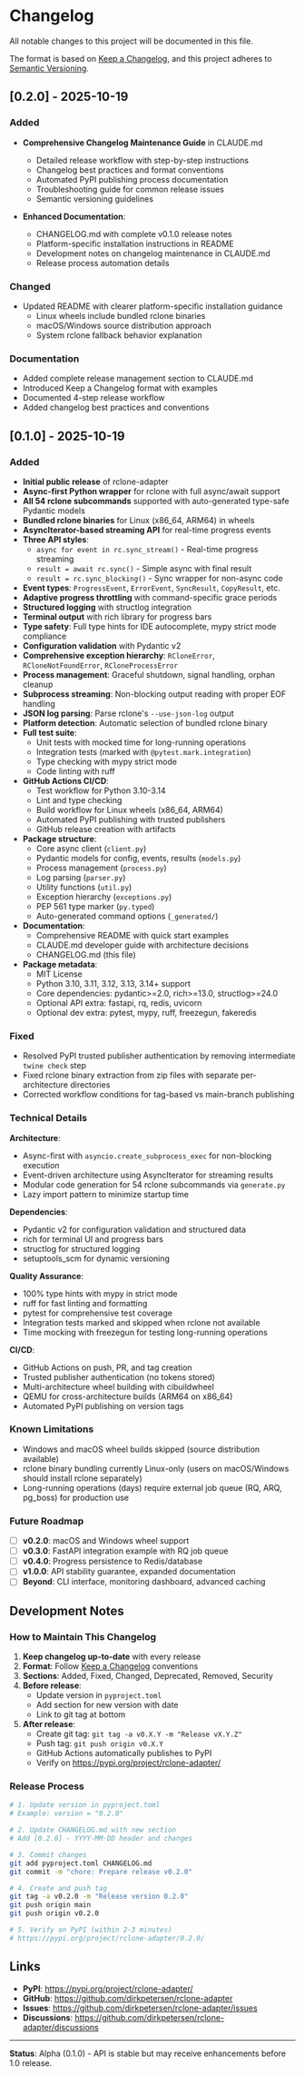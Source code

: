 # Changelog

All notable changes to this project will be documented in this file.

The format is based on [Keep a Changelog](https://keepachangelog.com/en/1.0.0/),
and this project adheres to [Semantic Versioning](https://semver.org/spec/v2.0.0.html).

## [0.2.0] - 2025-10-19

### Added

- **Comprehensive Changelog Maintenance Guide** in CLAUDE.md
  - Detailed release workflow with step-by-step instructions
  - Changelog best practices and format conventions
  - Automated PyPI publishing process documentation
  - Troubleshooting guide for common release issues
  - Semantic versioning guidelines

- **Enhanced Documentation**:
  - CHANGELOG.md with complete v0.1.0 release notes
  - Platform-specific installation instructions in README
  - Development notes on changelog maintenance in CLAUDE.md
  - Release process automation details

### Changed

- Updated README with clearer platform-specific installation guidance
  - Linux wheels include bundled rclone binaries
  - macOS/Windows source distribution approach
  - System rclone fallback behavior explanation

### Documentation

- Added complete release management section to CLAUDE.md
- Introduced Keep a Changelog format with examples
- Documented 4-step release workflow
- Added changelog best practices and conventions

## [0.1.0] - 2025-10-19

### Added

- **Initial public release** of rclone-adapter
- **Async-first Python wrapper** for rclone with full async/await support
- **All 54 rclone subcommands** supported with auto-generated type-safe Pydantic models
- **Bundled rclone binaries** for Linux (x86_64, ARM64) in wheels
- **AsyncIterator-based streaming API** for real-time progress events
- **Three API styles**:
  - `async for event in rc.sync_stream()` - Real-time progress streaming
  - `result = await rc.sync()` - Simple async with final result
  - `result = rc.sync_blocking()` - Sync wrapper for non-async code
- **Event types**: `ProgressEvent`, `ErrorEvent`, `SyncResult`, `CopyResult`, etc.
- **Adaptive progress throttling** with command-specific grace periods
- **Structured logging** with structlog integration
- **Terminal output** with rich library for progress bars
- **Type safety**: Full type hints for IDE autocomplete, mypy strict mode compliance
- **Configuration validation** with Pydantic v2
- **Comprehensive exception hierarchy**: `RCloneError`, `RCloneNotFoundError`, `RCloneProcessError`
- **Process management**: Graceful shutdown, signal handling, orphan cleanup
- **Subprocess streaming**: Non-blocking output reading with proper EOF handling
- **JSON log parsing**: Parse rclone's `--use-json-log` output
- **Platform detection**: Automatic selection of bundled rclone binary
- **Full test suite**:
  - Unit tests with mocked time for long-running operations
  - Integration tests (marked with `@pytest.mark.integration`)
  - Type checking with mypy strict mode
  - Code linting with ruff
- **GitHub Actions CI/CD**:
  - Test workflow for Python 3.10-3.14
  - Lint and type checking
  - Build workflow for Linux wheels (x86_64, ARM64)
  - Automated PyPI publishing with trusted publishers
  - GitHub release creation with artifacts
- **Package structure**:
  - Core async client (`client.py`)
  - Pydantic models for config, events, results (`models.py`)
  - Process management (`process.py`)
  - Log parsing (`parser.py`)
  - Utility functions (`util.py`)
  - Exception hierarchy (`exceptions.py`)
  - PEP 561 type marker (`py.typed`)
  - Auto-generated command options (`_generated/`)
- **Documentation**:
  - Comprehensive README with quick start examples
  - CLAUDE.md developer guide with architecture decisions
  - CHANGELOG.md (this file)
- **Package metadata**:
  - MIT License
  - Python 3.10, 3.11, 3.12, 3.13, 3.14+ support
  - Core dependencies: pydantic>=2.0, rich>=13.0, structlog>=24.0
  - Optional API extra: fastapi, rq, redis, uvicorn
  - Optional dev extra: pytest, mypy, ruff, freezegun, fakeredis

### Fixed

- Resolved PyPI trusted publisher authentication by removing intermediate `twine check` step
- Fixed rclone binary extraction from zip files with separate per-architecture directories
- Corrected workflow conditions for tag-based vs main-branch publishing

### Technical Details

**Architecture**:
- Async-first with `asyncio.create_subprocess_exec` for non-blocking execution
- Event-driven architecture using AsyncIterator for streaming results
- Modular code generation for 54 rclone subcommands via `generate.py`
- Lazy import pattern to minimize startup time

**Dependencies**:
- Pydantic v2 for configuration validation and structured data
- rich for terminal UI and progress bars
- structlog for structured logging
- setuptools_scm for dynamic versioning

**Quality Assurance**:
- 100% type hints with mypy in strict mode
- ruff for fast linting and formatting
- pytest for comprehensive test coverage
- Integration tests marked and skipped when rclone not available
- Time mocking with freezegun for testing long-running operations

**CI/CD**:
- GitHub Actions on push, PR, and tag creation
- Trusted publisher authentication (no tokens stored)
- Multi-architecture wheel building with cibuildwheel
- QEMU for cross-architecture builds (ARM64 on x86_64)
- Automated PyPI publishing on version tags

### Known Limitations

- Windows and macOS wheel builds skipped (source distribution available)
- rclone binary bundling currently Linux-only (users on macOS/Windows should install rclone separately)
- Long-running operations (days) require external job queue (RQ, ARQ, pg_boss) for production use

### Future Roadmap

- [ ] **v0.2.0**: macOS and Windows wheel support
- [ ] **v0.3.0**: FastAPI integration example with RQ job queue
- [ ] **v0.4.0**: Progress persistence to Redis/database
- [ ] **v1.0.0**: API stability guarantee, expanded documentation
- [ ] **Beyond**: CLI interface, monitoring dashboard, advanced caching

## Development Notes

### How to Maintain This Changelog

1. **Keep changelog up-to-date** with every release
2. **Format**: Follow [Keep a Changelog](https://keepachangelog.com/en/1.0.0/) conventions
3. **Sections**: Added, Fixed, Changed, Deprecated, Removed, Security
4. **Before release**:
   - Update version in `pyproject.toml`
   - Add section for new version with date
   - Link to git tag at bottom
5. **After release**:
   - Create git tag: `git tag -a v0.X.Y -m "Release vX.Y.Z"`
   - Push tag: `git push origin v0.X.Y`
   - GitHub Actions automatically publishes to PyPI
   - Verify on https://pypi.org/project/rclone-adapter/

### Release Process

```bash
# 1. Update version in pyproject.toml
# Example: version = "0.2.0"

# 2. Update CHANGELOG.md with new section
# Add [0.2.0] - YYYY-MM-DD header and changes

# 3. Commit changes
git add pyproject.toml CHANGELOG.md
git commit -m "chore: Prepare release v0.2.0"

# 4. Create and push tag
git tag -a v0.2.0 -m "Release version 0.2.0"
git push origin main
git push origin v0.2.0

# 5. Verify on PyPI (within 2-3 minutes)
# https://pypi.org/project/rclone-adapter/0.2.0/
```

## Links

- **PyPI**: https://pypi.org/project/rclone-adapter/
- **GitHub**: https://github.com/dirkpetersen/rclone-adapter
- **Issues**: https://github.com/dirkpetersen/rclone-adapter/issues
- **Discussions**: https://github.com/dirkpetersen/rclone-adapter/discussions

---

**Status**: Alpha (0.1.0) - API is stable but may receive enhancements before 1.0 release.
